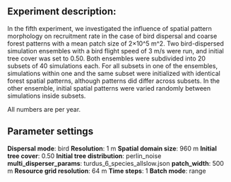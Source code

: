 ﻿
## Experiment description:

In the fifth experiment, we investigated the influence of spatial pattern morphology on recruitment rate in the case of bird dispersal and coarse forest patterns with a mean patch size of 2×10^5 m^2. Two bird-dispersed simulation ensembles with a bird flight speed of 3 m/s were run, and initial tree cover was set to 0.50. Both ensembles were subdivided into 20 subsets of 40 simulations each. For all subsets in one of the ensembles, simulations within one and the same subset were initialized with identical forest spatial patterns, although patterns did differ across subsets. In the other ensemble, initial spatial patterns were varied randomly between simulations inside subsets.

All numbers are per year.

## Parameter settings

**Dispersal mode**: bird
**Resolution**: 1 m
**Spatial domain size**: 960 m
**Initial tree cover**: 0.50
**Initial tree distribution**: perlin_noise
**multi_disperser_params**: turdus_6_species_allslow.json
**patch_width**: 500 m
**Resource grid resolution**: 64 m
**Time steps**: 1
**Batch mode**: range
